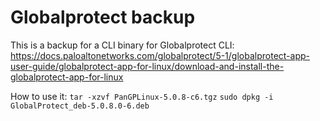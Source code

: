 # Globalprotect backup

This is a backup for a CLI binary for Globalprotect CLI: https://docs.paloaltonetworks.com/globalprotect/5-1/globalprotect-app-user-guide/globalprotect-app-for-linux/download-and-install-the-globalprotect-app-for-linux

How to use it:
`tar -xzvf PanGPLinux-5.0.8-c6.tgz`
`sudo dpkg -i GlobalProtect_deb-5.0.8.0-6.deb`
